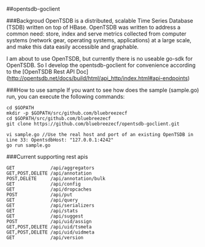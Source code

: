 ##opentsdb-goclient

###Backgroud
OpenTSDB is a distributed, scalable Time Series Database (TSDB) written on top of HBase.
OpenTSDB was written to address a common need: store, index and serve metrics collected 
from computer systems (network gear, operating systems, applications) at a large scale, 
and make this data easily accessible and graphable.

I am about to use OpenTSDB, but currently there is no useable go-sdk for OpenTSDB. So I 
develop the opentsdb-goclient for convenience according to the [OpenTSDB Rest API Doc] (http://opentsdb.net/docs/build/html/api_http/index.html#api-endpoints)

###How to use sample
If you want to see how does the sample (sample.go) run, you can execute the following commands:
```shell
cd $GOPATH
mkdir -p $GOPATH/src/github.com/bluebreezecf
cd $GOPATH/src/github.com/bluebreezecf
git clone https://github.com/bluebreezecf/opentsdb-goclient.git

vi sample.go //Use the real host and port of an existing OpenTSDB in Line 33: OpentsdbHost: "127.0.0.1:4242"
go run sample.go

```

###Current supporting rest apis
```shell
GET             /api/aggregators
GET,POST,DELETE /api/annotation
POST,DELETE     /api/annotation/bulk
GET 			/api/config
GET 			/api/dropcaches
POST 			/api/put
GET				/api/query
GET 			/api/serializers
GET 			/api/stats
GET				/api/suggest
POST			/api/uid/assign
GET,POST,DELETE /api/uid/tsmeta
GET,POST,DELETE /api/uid/uidmeta
GET 			/api/version
```